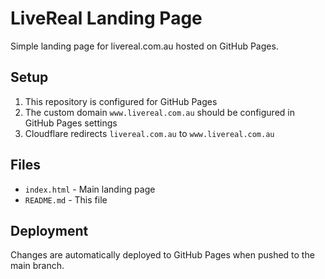 # LiveReal Landing Page

Simple landing page for livereal.com.au hosted on GitHub Pages.

## Setup

1. This repository is configured for GitHub Pages
2. The custom domain `www.livereal.com.au` should be configured in GitHub Pages settings
3. Cloudflare redirects `livereal.com.au` to `www.livereal.com.au`

## Files

- `index.html` - Main landing page
- `README.md` - This file

## Deployment

Changes are automatically deployed to GitHub Pages when pushed to the main branch.
